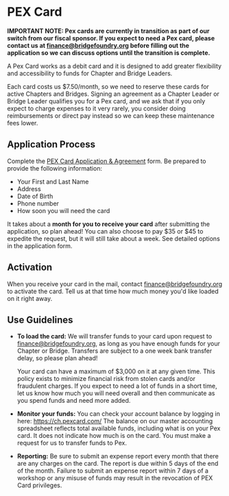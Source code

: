 # PEX Card
**IMPORTANT NOTE: Pex cards are currently in transition as part of our switch from our fiscal sponsor. If you expect to need a Pex card, please contact us at finance@bridgefoundry.org before filling out the application so we can discuss options until the transition is complete.**

A Pex Card works as a debit card and it is designed to add greater flexibility and accessibility to funds for Chapter and Bridge Leaders. 

Each card costs us $7.50/month, so we need to reserve these cards for active Chapters and Bridges. Signing an agreement as a Chapter Leader or Bridge Leader qualifies you for a Pex card, and we ask that if you only expect to charge expenses to it very rarely, you consider doing reimbursements or direct pay instead so we can keep these maintenance fees lower.

## Application Process
Complete the [PEX Card Application & Agreement](https://docs.google.com/forms/d/1wS0NUdB2_rAVF-xAi808pll8MyHVfxB8oOpFeYb6qcg/viewform) form. Be prepared to provide the following information:

- Your First and Last Name
- Address
- Date of Birth
- Phone number
- How soon you will need the card

It takes about a **month for you to receive your card** after submitting the application, so plan ahead! You can also choose to pay $35 or $45 to expedite the request, but it will still take about a week. See detailed options in the application form.

## Activation
When you receive your card in the mail, contact finance@bridgefoundry.org to activate the card. Tell us at that time how much money you'd like loaded on it right away.

## Use Guidelines
- **To load the card:** We will transfer funds to your card upon request to finance@bridgefoundry.org, as long as you have enough funds for your Chapter or Bridge. Transfers are subject to a one week bank transfer delay, so please plan ahead!

   Your card can have a maximum of $3,000 on it at any given time. This policy exists to minimize financial risk from stolen cards and/or fraudulent charges. If you expect to need a lot of funds in a short time, let us know how much you will need overall and then communicate as you spend funds and need more added.
- **Monitor your funds:** You can check your account balance by logging in here: https://ch.pexcard.com/  The balance on our master accounting spreadsheet reflects total available funds, including what is on your Pex card. It does not indicate how much is on the card. You must make a request for us to transfer funds to Pex.
- **Reporting:** Be sure to submit an expense report every month that there are any charges on the card. The report is due within 5 days of the end of the month. Failure to submit an expense report within 7 days of a workshop or any misuse of funds may result in the revocation of PEX Card privileges.  
